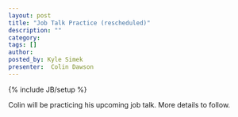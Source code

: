 ```yaml
---
layout: post
title: "Job Talk Practice (rescheduled)"
description: ""
category: 
tags: []
author: 
posted_by: Kyle Simek
presenter:  Colin Dawson
---
```

{% include JB/setup %}

Colin will be practicing his upcoming job talk.  More details to follow.
